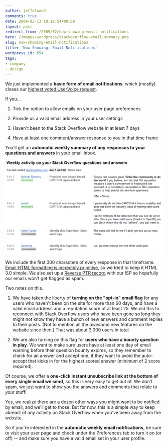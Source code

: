 ```yaml
---
author: jeffatwood
comments: true
date: 2009-02-13 10:18:54+00:00
layout: post
redirect_from: /2009/02/now-showing-email-notifications
hero: /images/wordpress/stackoverflow-email-summary.png
slug: now-showing-email-notifications
title: 'Now Showing: Email Notifications'
wordpress_id: 654
tags:
- company
- design
---
```



We just implemented a **basic form of email notifications**, which (mostly) closes our [highest voted UserVoice request](http://stackoverflow.uservoice.com/pages/general/suggestions/18883-subscribe-unsubscribe-to-questions-rss-feeds).



If you...







  1. Tick the option to allow emails on your user page preferences

  2. Provide us a valid email address in your user settings

  3. Haven't been to the Stack Overflow website in at least 7 days

  4. Have at least one comment/answer response to you in that time frame




You'll get an **automatic weekly summary of any responses to your questions and answers** in your email inbox.



![stackoverflow-email-summary](/images/wordpress/stackoverflow-email-summary.png)



We include the first 300 characters of every response in that timeframe. [Email HTML formatting is incredibly primitive](http://www.campaignmonitor.com/css/), so we tried to keep it HTML 3.0 simple. We also set up a [Reverse PTR record](http://aplawrence.com/Blog/B961.html) with our ISP so hopefully our emails won't get flagged as spam.



Two notes on this.







  1. We have taken the liberty of **turning on the "opt-in" email flag** for any users who haven't been on the site for more than 60 days, and have a valid email address and a reputation score of at least 25. We did this to reconnect with Stack Overflow users who have been gone so long they might not know they have a bunch of new answers and comment replies to their posts. (Not to mention all the _awesome_ new features on the website since then.) That was about 3,000 users in total.  
  


  2. We are also turning on this flag for **users who have a bounty question in play**. We want to make sure users have at least one day of email warning before their question bounty expires, so they remember to check for an answer and accept one, if they want to avoid the auto-accept that kicks in for the highest scored answer (minimum of 2 score required).




Of course, we offer a **one-click instant unsubscribe link at the bottom of every single email we send**, so this is very easy to get out of. We don't spam, we just want to show you the answers and comments that relate to _your_ stuff!



Yes, we realize there are a dozen other ways you might want to be notified by email, and we'll get to those. But for now, this is a simple way to keep abreast of any activity on Stack Overflow when you've been away from the website.



So if you're interested in the **automatic weekly email notifications**, be sure to visit your user page and check under the Preferences tab to turn it on (or off) -- and make sure you have a valid email set in your user profile.

